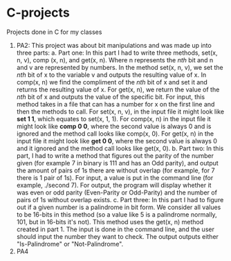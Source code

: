 # C-projects
Projects done in C for my classes

1. PA2: This project was about bit manipulations and was made up into three parts:
  a. Part one: In this part I had to write three methods, set(x, n, v), comp (x, n), and get(x, n). Where n represents the _nth_ bit and n and v are represented by numbers. In the method set(x, n, v), we set the _nth_ bit of x to the variable v and outputs the resulting value of x. In comp(x, n) we find the compliment of the _nth_ bit of x and set it and returns the resulting value of x. For get(x, n), we return the value of the _nth_ bit of x and outputs the value of the specific bit. For input, this method takes in a file that can has a number for x on the first line and then the methods to call. For set(x, n, v), in the input file it might look like **set 1 1**, which equates to set(x, 1, 1). For comp(x, n) in the input file it might look like **comp 0 0**, where the second value is always 0 and is ignored and the method call looks like comp(x, 0). For get(x, n) in the input file it might look like **get 0 0**, where the second value is always 0 and it ignored and the method call looks like get(x, 0).
  b. Part two: In this part, I had to write a method that figures out the parity of the number given (for example 7 in binary is 111 and has an Odd parity), and output the amount of pairs of 1s there are without overlap (for example, for 7 there is 1 pair of 1s). For input, a value is put in the command line (for example, ./second 7). For output, the program will display whether it was even or odd parity (Even-Parity or Odd-Parity) and the number of pairs of 1s without overlap exists.
  c. Part three: In this part I had to figure out if a given number is a palindrome in bit form. We consider all values to be 16-bits in this method (so a value like 5 is a palindrome normally, 101, but in 16-bits it's not). This method uses the get(x, n) method created in part 1. The input is done in the command line, and the user should input the number they want to check. The output outputs either "Is-Palindrome" or "Not-Palindrome". 
2. PA4
